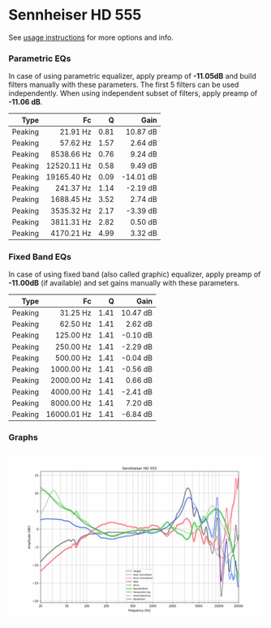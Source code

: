 # Sennheiser HD 555
See [usage instructions](https://github.com/jaakkopasanen/AutoEq#usage) for more options and info.

### Parametric EQs
In case of using parametric equalizer, apply preamp of **-11.05dB** and build filters manually
with these parameters. The first 5 filters can be used independently.
When using independent subset of filters, apply preamp of **-11.06 dB**.

| Type    | Fc          |    Q | Gain      |
|--------:|------------:|-----:|----------:|
| Peaking | 21.91 Hz    | 0.81 | 10.87 dB  |
| Peaking | 57.62 Hz    | 1.57 | 2.64 dB   |
| Peaking | 8538.66 Hz  | 0.76 | 9.24 dB   |
| Peaking | 12520.11 Hz | 0.58 | 9.49 dB   |
| Peaking | 19165.40 Hz | 0.09 | -14.01 dB |
| Peaking | 241.37 Hz   | 1.14 | -2.19 dB  |
| Peaking | 1688.45 Hz  | 3.52 | 2.74 dB   |
| Peaking | 3535.32 Hz  | 2.17 | -3.39 dB  |
| Peaking | 3811.31 Hz  | 2.82 | 0.50 dB   |
| Peaking | 4170.21 Hz  | 4.99 | 3.32 dB   |

### Fixed Band EQs
In case of using fixed band (also called graphic) equalizer, apply preamp of **-11.00dB**
(if available) and set gains manually with these parameters.

| Type    | Fc          |    Q | Gain     |
|--------:|------------:|-----:|---------:|
| Peaking | 31.25 Hz    | 1.41 | 10.47 dB |
| Peaking | 62.50 Hz    | 1.41 | 2.62 dB  |
| Peaking | 125.00 Hz   | 1.41 | -0.10 dB |
| Peaking | 250.00 Hz   | 1.41 | -2.29 dB |
| Peaking | 500.00 Hz   | 1.41 | -0.04 dB |
| Peaking | 1000.00 Hz  | 1.41 | -0.56 dB |
| Peaking | 2000.00 Hz  | 1.41 | 0.66 dB  |
| Peaking | 4000.00 Hz  | 1.41 | -2.41 dB |
| Peaking | 8000.00 Hz  | 1.41 | 7.20 dB  |
| Peaking | 16000.01 Hz | 1.41 | -6.84 dB |

### Graphs
![](./Sennheiser%20HD%20555.png)